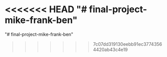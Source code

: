 <<<<<<< HEAD
"# final-project-mike-frank-ben" 
=======
"# final-project-mike-frank-ben" 
>>>>>>> 7c07dd319130eebb91ec37743564420ab43c4e19
